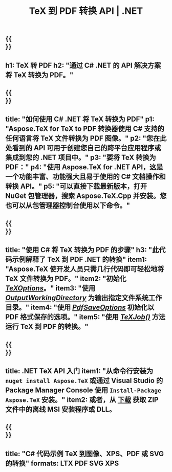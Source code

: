 ﻿---
translation: true
template: /_templates/_conversion-child-net.md
title: TeX 到 PDF 转换 API | .NET
description: TeX 到 PDF 的转换功能。将此本地 .NET 库集成到您的项目中，或使用跨平台应用程序将 TeX 转换为 PDF。
keywords: tex to pdf api net, tex2pdf 集成 c#
url: /net/conversion/tex-to-pdf/
family: tex
platformtag: net
feature: conversion
informat: TEX
outformat: PDF
otherformats: BMP PNG JPEG TIFF SVG XPS
---


{{<section banner>}}
---
h1: TeX 转 PDF
h2: "通过 C# .NET 的 API 解决方案将 TeX 转换为 PDF。"
---

{{<section overview>}}
---
title: "如何使用 C# .NET 将 TeX 转换为 PDF"
p1: "Aspose.TeX for TeX to PDF 转换器使用 C# 支持的任何语言将 TeX 文件转换为 PDF 图像。"
p2: "您在此处看到的 API 可用于创建您自己的跨平台应用程序或集成到您的 .NET 项目中。"
p3: "要将 TeX 转换为 PDF："
p4: "使用 Aspose.TeX for .NET API，这是一个功能丰富、功能强大且易于使用的 C# 文档操作和转换 API。"
p5: "可以直接下载最新版本，打开 NuGet 包管理器，搜索 Aspose.TeX.Cpp 并安装。您也可以从包管理器控制台使用以下命令。"
---

{{<section feature1>}}
---
title: "使用 C# 将 TeX 转换为 PDF 的步骤"
h3: "此代码示例解释了 TeX 到 PDF .NET 的转换"
item1: "Aspose.TeX 使开发人员只需几行代码即可轻松地将 TeX 文件转换为 PDF。"
item2: "初始化 [*TeXOptions*](https://reference.aspose.com/tex/net/aspose.tex/texoptions/)。"
item3: "使用 [*OutputWorkingDirectory*](https://reference.aspose.com/tex/net/aspose.tex/texoptions/outputworkingdirectory/) 为输出指定文件系统工作目录。"
item4: "使用 [*PdfSaveOptions*](https://reference.aspose.com/tex/net/aspose.tex.presentation.image/pdfsaveoptions/) 初始化以 PDF 格式保存的选项。"
item5: "使用 [*TeXJob()*](https://reference.aspose.com/tex/net/aspose.tex/texjob/) 方法运行 TeX 到 PDF 的转换。"
---

{{<section feature2>}}
---
title: .NET TeX API 入门
item1: "从命令行安装为 ```nuget install Aspose.TeX``` 或通过 Visual Studio 的 Package Manager Console 使用 ```Install-Package Aspose.TeX``` 安装。"
item2: 或者，从 [下载](https://releases.aspose.com/tex/net) 获取 ZIP 文件中的离线 MSI 安装程序或 DLL。
---

{{<section widget>}}
---
title: "C# 代码示例 TeX 到图像、XPS、PDF 或 SVG 的转换"
formats: LTX PDF SVG XPS
---